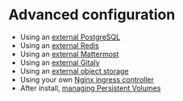 # Advanced configuration

- Using an [external PostgreSQL](external-db/index.md)
- Using an [external Redis](external-redis/index.md)
- Using an [external Mattermost](external-mattermost.md)
- Using an [external Gitaly](external-gitaly/index.md)
- Using an [external object storage](external-object-storage/index.md)
- Using your own [Nginx ingress controller](external-nginx/index.md)
- After install, [managing Persistent Volumes](persistent-volumes/index.md)
